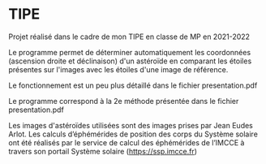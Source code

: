 # TIPE
 Projet réalisé dans le cadre de mon TIPE en classe de MP en 2021-2022

Le programme permet de déterminer automatiquement les coordonnées (ascension droite et déclinaison) d'un astéroïde en comparant les étoiles présentes sur l'images avec les étoiles d'une image de référence.

Le fonctionnement est un peu plus détaillé dans le fichier presentation.pdf

Le programme correspond à la 2e méthode présentée dans le fichier presentation.pdf


Les images d'astéroïdes utilisées sont des images prises par Jean Eudes Arlot.
Les calculs d’éphémérides de position des corps du Système solaire ont été réalisés par le service de calcul des éphémérides de l’IMCCE à travers son portail Système solaire (https://ssp.imcce.fr)